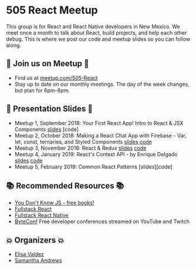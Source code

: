 # 505 React Meetup
This group is for React and React Native developers in New Mexico. We meet once a month to talk about React, build projects, and help each other debug. This is where we post our code and meetup slides so you can follow along.

## :calendar: Join us on Meetup :calendar:
* Find us at [meetup.com/505-React](https://www.meetup.com/505-React/)
* Stay up to date on our monthly meetings. The day of the week changes, but plan for 6pm-8pm.

## :open_file_folder: Presentation Slides :open_file_folder:
* Meetup 1, September 2018: Your First React App! Intro to React & JSX Components [slides](https://github.com/samanthaandrews/505-React-Meetup/blob/master/Meetup%201.pdf) [code]
* Meetup 2, October 2018: Making a React Chat App with Firebase - Var, let, const, ternaries, and Styled Components [slides](https://github.com/samanthaandrews/505-React-Meetup/blob/master/Meetup%202.pdf) [code](https://github.com/samanthaandrews/505-react-meetup-chat-app)
* Meetup 3, November 2018: React & Redux [slides](https://github.com/samanthaandrews/505-React-Meetup/blob/master/Meetup%203.pdf) [code](https://github.com/samanthaandrews/505-react-trivia-app)
* Meetup 4, January 2019: React's Context API - by Enrique Delgado [slides](https://github.com/samanthaandrews/505-React-Meetup/blob/master/Meetup%204.pdf) [code](https://github.com/edelgado/react-505-context)
* Meetup 5, February 2019: Common React Patterns [slides][code]

## :books: Recommended Resources :books:
* [You Don't Know JS - free books!](https://github.com/getify/You-Dont-Know-JS/blob/master/README.md)
* [Fullstack React](https://www.fullstackreact.com/)
* [Fullstack React Native](https://www.fullstackreact.com/react-native/)
* [ByteConf](https://www.byteconf.com/) Free developer conferences streamed on YouTube and Twitch

## :boom: Organizers :boom:
* [Elisa Valdez](https://www.linkedin.com/in/elisa-valdez-de-ramirez-1284795/)
* [Samantha Andrews](https://www.linkedin.com/in/samantharaeandrews/)
